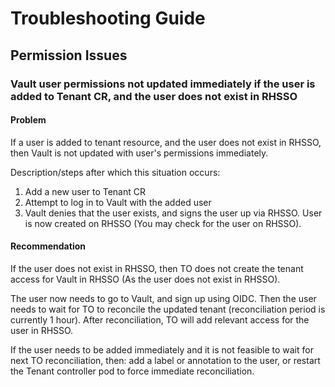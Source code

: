 # Troubleshooting Guide

## Permission Issues

### Vault user permissions not updated immediately if the user is added to Tenant CR, and the user does not exist in RHSSO

#### Problem

If a user is added to tenant resource, and the user does not exist in RHSSO, then Vault is not updated with user's permissions immediately.

Description/steps after which this situation occurs:

1. Add a new user to Tenant CR 
2. Attempt to log in to Vault with the added user
3. Vault denies that the user exists, and signs the user up via RHSSO. User is now created on RHSSO (You may check for the user on RHSSO).

#### Recommendation

If the user does not exist in RHSSO, then TO does not create the tenant access for Vault in RHSSO (As the user does not exist in RHSSO).

The user now needs to go to Vault, and sign up using OIDC. Then the user needs to wait for TO to reconcile the updated tenant (reconciliation period is currently 1 hour). After reconciliation, TO will add relevant access for the user in RHSSO.

If the user needs to be added immediately and it is not feasible to wait for next TO reconciliation, then: add a label or annotation to the user, or restart the Tenant controller pod to force immediate reconciliation.
